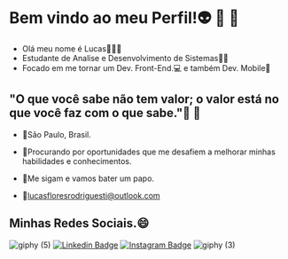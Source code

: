 # Bem vindo ao meu Perfil!👽 👾 🤖

 - Olá meu nome é Lucas🙋🏽‍♂️
 - Estudante de Analise e Desenvolvimento de Sistemas👨‍💻
 - Focado em me tornar um Dev. Front-End.💻 e também Dev. Mobile📱

## "O que você sabe não tem valor; o valor está no que você faz com o que sabe."🍃 🍂

 - 📍São Paulo, Brasil.    
 - 🔎Procurando por oportunidades que me desafiem a melhorar minhas habilidades e conhecimentos.  
 
 - 🔔Me sigam e vamos bater um papo.
 - 📧lucasfloresrodriguesti@outlook.com

## Minhas Redes Sociais.😄
![giphy (5)](https://user-images.githubusercontent.com/74679398/113948362-0dcf6c80-97e3-11eb-9179-168d4eb631dd.gif)
[![Linkedin Badge](https://img.shields.io/badge/-LinkedIn-blue?style=flat-square&logo=Linkedin&logoColor=white&link=https://www.linkedin.com/in/lucas-f-rodrigues/)](https://www.linkedin.com/in/lucas-f-rodrigues/) [
![Instagram Badge](https://img.shields.io/badge/-Instagram-purple?style=flat-square&logo=Instagram&logoColor=white&link=https://www.instagram.com/lurtyu/?hl=pt-br)](https://www.instagram.com/lurtyu/?hl=pt-br/)
![giphy (3)](https://user-images.githubusercontent.com/74679398/113948004-491d6b80-97e2-11eb-8c98-8a1a133ba6b4.gif)
